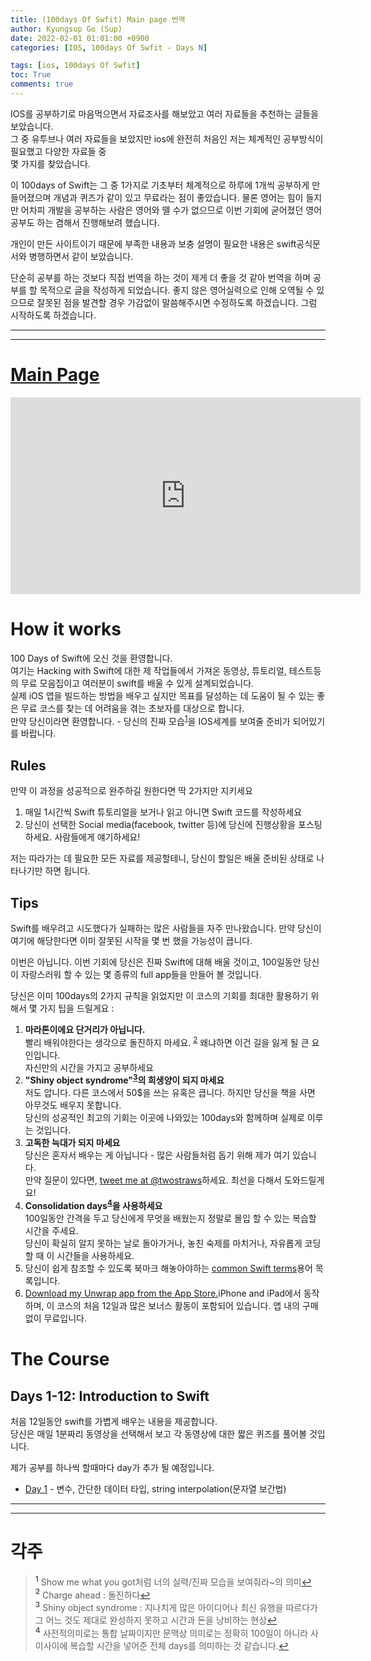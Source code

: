 ```yaml
---
title: (100days Of Swfit) Main page 번역
author: Kyungsup Go (Sup)
date: 2022-02-01 01:01:00 +0900
categories: [IOS, 100days Of Swfit - Days N]

tags: [ios, 100days Of Swfit]
toc: True
comments: true
---
```


IOS를 공부하기로 마음먹으면서 자료조사를 해보았고 여러 자료들을 추천하는 글들을 보았습니다.<br>
그 중 유투브나 여러 자료들을 보았지만 ios에 완전히 처음인 저는 체계적인 공부방식이 필요했고 다양한 자료들 중 <br>몇 가지를 찾았습니다. 

이 100days of Swift는 그 중 1가지로 기초부터 체계적으로 하루에 1개씩 공부하게 만들어졌으며 개념과 퀴즈가 같이 있고 무료라는 점이 좋았습니다. 물론 영어는 힘이 들지만 어차피 개발을 공부하는 사람은 영어와 뗄 수가 없으므로 이번 기회에 굳어졌던 영어공부도 하는 겸해서 진행해보려 했습니다.

개인이 만든 사이트이기 때문에 부족한 내용과 보충 설명이 필요한 내용은 swift공식문서와 병행하면서 같이 보았습니다. 

단순히 공부를 하는 것보다 직접 번역을 하는 것이 제게 더 좋을 것 같아 번역을 하며 공부를 할 목적으로 글을 작성하게 되었습니다. 좋지 않은 영어실력으로 인해 오역될 수 있으므로 잘못된 점을 발견할 경우 가감없이 말씀해주시면 수정하도록 하겠습니다. 
그럼 시작하도록 하겠습니다.

---
---

# [Main Page](https://www.hackingwithswift.com/100)

<iframe width="560" height="315" src="https://www.youtube.com/embed/RB5nWzdl-b8" title="YouTube video player" frameborder="0" allow="accelerometer; autoplay; clipboard-write; encrypted-media; gyroscope; picture-in-picture" allowfullscreen></iframe>

# How it works

100 Days of Swift에 오신 것을 환영합니다.<br>
여기는 Hacking with Swift에 대한 제 작업들에서 가져온 동영상, 튜토리얼, 테스트등의 무료 모음집이고 여러분이 swift를 배울 수 있게 설계되었습니다.<br>
실제 iOS 앱을 빌드하는 방법을 배우고 싶지만 목표를 달성하는 데 도움이 될 수 있는 좋은 무료 코스를 찾는 데 어려움을 겪는 초보자를 대상으로 합니다. <br>
만약 당신이라면 환영합니다. - 당신의 진짜 모습<sup id="a1">[1](#f1)</sup>을 IOS세계를 보여줄 준비가 되어있기를 바랍니다.


## Rules

만약 이 과정을 성공적으로 완주하길 원한다면 딱 2가지만 지키세요
1. 매일 1시간씩 Swift 튜토리얼을 보거나 읽고 아니면 Swift 코드를 작성하세요
2. 당신이 선택한 Social media(facebook, twitter 등)에 당신에 진행상황을 포스팅하세요. 사람들에게 얘기하세요!

저는 따라가는 데 필요한 모든 자료를 제공할테니, 당신이 할일은 배울 준비된 상태로 나타나기만 하면 됩니다.

## Tips



Swift를 배우려고 시도했다가 실패하는 많은 사람들을 자주 만나왔습니다. 만약 당신이 여기에 해당한다면 이미 잘못된 시작을 몇 번 했을 가능성이 큽니다.

이번은 아닙니다. 이번 기회에 당신은 진짜 Swift에 대해 배울 것이고, 100일동안 당신이 자랑스러워 할 수 있는 몇 종류의 full app들을 만들어 볼 것입니다. 

당신은 이미 100days의 2가지 규칙을 읽었지만 이 코스의 기회를 최대한 활용하기 위해서 몇 가지 팁을 드릴게요 :

1. **마라톤이에요 단거리가 아닙니다.** <br>빨리 배워야한다는 생각으로 돌진하지 마세요. <sup id="a2">[2](#f2)</sup> 왜냐하면 이건 길을 잃게 될 큰 요인입니다.<br>자신만의 시간을 가지고 공부하세요
2. **"Shiny object syndrome"<sup id="a3">[3](#f3)</sup>의 희생양이 되지 마세요** <br>저도 압니다. 다른 코스에서 50$을 쓰는 유혹은 큽니다. 하지만 당신을 책을 사면 아무것도 배우지 못합니다.<br>당신의 성공적인 최고의 기회는 이곳에 나와있는 100days와 함께하며 실제로 이루는 것입니다. 
3. **고독한 늑대가 되지 마세요** <br>당신은 혼자서 배우는 게 아닙니다 - 많은 사람들처럼 돕기 위해 제가 여기 있습니다.<br>만약 질문이 있다면, [tweet me at @twostraws](https://twitter.com/twostraws)하세요. 최선을 다해서 도와드릴게요!
4. **Consolidation days<sup id="a4">[4](#f4)</sup>을 사용하세요** <br>100일동안 간격을 두고 당신에게 무엇을 배웠는지 정말로 몰입 할 수 있는 복습할 시간을 주세요.<br>당신이 확실히 알지 못하는 날로 돌아가거나, 놓친 숙제를 마치거나, 자유롭게 코딩할 때 이 시간들을 사용하세요.
5. 당신이 쉽게 참조할 수 있도록 북마크 해놓아야하는 [common Swift terms](https://www.hackingwithswift.com/glossary)용어 목록입니다.
6. [Download my Unwrap app from the App Store.](https://apps.apple.com/app/id1440611372)iPhone and iPad에서 동작하며, 이 코스의 처음 12일과 많은 보너스 활동이 포함되어 있습니다. 앱 내의 구매 없이 무료입니다.

# The Course

<h2 data-toc-skip>Days 1-12: Introduction to Swift</h2>

처음 12일동안 swift를 가볍게 배우는 내용을 제공합니다.<br>
당신은 매일 1분짜리 동영상을 선택해서 보고 각 동영상에 대한 짧은 퀴즈를 풀어볼 것입니다.<br>

제가 공부를 하나씩 할때마다 day가 추가 될 예정입니다.

- [Day 1](https://suppppppp.github.io/posts/100days_MainPage_day1_ko/) - 변수, 간단한 데이터 타입, string interpolation(문자열 보간법)




---
---

# 각주 

><b id="f1"><sup>1</sup></b> Show me what you got처럼 너의 실력/진짜 모습을 보여줘라~의 의미[↩](#a1)<br>
<b id="f2"><sup>2</sup></b> Charge ahead : 돌진하다[↩](#a2)<br>
<b id="f3"><sup>3</sup></b> Shiny object syndrome : 지나치게 많은 아이디어나 최신 유행을 따르다가 그 어느 것도 제대로 완성하지 못하고 시간과 돈을 낭비하는 현상[↩](#a3)<br>
<b id="f4"><sup>4</sup></b> 사전적의미로는 통합 날짜이지만 문맥상 의미로는 정확히 100일이 아니라 사이사이에 복습할 시간을 넣어준 전체 days를 의미하는 것 같습니다.[↩](#a4)<br>


